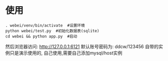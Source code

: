 # 使用
```shell
. webei/venv/bin/activate  #设置环境
python webei/test.py  #初始化数据表(sqlite)
cd webei && python app.py  #启动
```
然后浏览器访问: http://127.0.0.1:6121
默认账号密码为: ddcw/123456
自带的实例只是演示使用的, 自己使用,需要自己添加mysql/host实例

